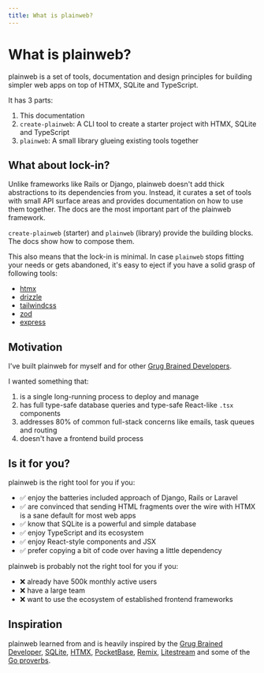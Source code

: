 ```yaml
---
title: What is plainweb?
---
```


# What is plainweb?

plainweb is a set of tools, documentation and design principles for building simpler web apps on top of HTMX, SQLite and TypeScript.

It has 3 parts:

1. This documentation
2. `create-plainweb`: A CLI tool to create a starter project with HTMX, SQLite and TypeScript
3. `plainweb`: A small library glueing existing tools together

## What about lock-in?

Unlike frameworks like Rails or Django, plainweb doesn't add thick abstractions to its dependencies from you. Instead, it curates a set of tools with small API surface areas and provides documentation on how to use them together. The docs are the most important part of the plainweb framework.

`create-plainweb` (starter) and `plainweb` (library) provide the building blocks. The docs show how to compose them.

This also means that the lock-in is minimal. In case `plainweb` stops fitting your needs or gets abandoned, it's easy to eject if you have a solid grasp of following tools:

- [htmx](https://htmx.org/)
- [drizzle](https://orm.drizzle.team/docs/get-started-sqlite)
- [tailwindcss](https://tailwindcss.com/docs/utility-first)
- [zod](https://zod.dev/)
- [express](https://expressjs.com/en/guide/routing.html)

## Motivation

I've built plainweb for myself and for other [Grug Brained Developers](https://grugbrain.dev/).

I wanted something that:

1. is a single long-running process to deploy and manage
2. has full type-safe database queries and type-safe React-like `.tsx` components
3. addresses 80% of common full-stack concerns like emails, task queues and routing
4. doesn't have a frontend build process

## Is it for you?

plainweb is the right tool for you if you:

- ✅ enjoy the batteries included approach of Django, Rails or Laravel
- ✅ are convinced that sending HTML fragments over the wire with HTMX is a sane default for most web apps
- ✅ know that SQLite is a powerful and simple database
- ✅ enjoy TypeScript and its ecosystem
- ✅ enjoy React-style components and JSX
- ✅ prefer copying a bit of code over having a little dependency

plainweb is probably not the right tool for you if you:

- ❌ already have 500k monthly active users
- ❌ have a large team
- ❌ want to use the ecosystem of established frontend frameworks

## Inspiration

plainweb learned from and is heavily inspired by the [Grug Brained Developer](https://grugbrain.dev/), [SQLite](https://sqlite.org/), [HTMX](https://htmx.org/), [PocketBase](https://pocketbase.io/), [Remix](https://remix.run/), [Litestream](https://litestream.io/) and some of the [Go proverbs](https://www.youtube.com/watch?v=PAAkCSZUG1c&t=568s).
